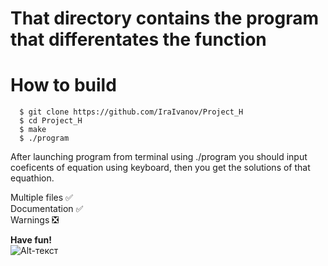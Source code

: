 # That directory contains the program that differentates the function

# How to build

```terminal
  $ git clone https://github.com/IraIvanov/Project_H    
  $ cd Project_H    
  $ make    
  $ ./program     
  ```
   After launching program from terminal using ./program you should input coeficents of equation using keyboard, then you get the solutions of that equathion.

Multiple files :white_check_mark:    
Documentation :white_check_mark:      
Warnings :negative_squared_cross_mark:      

**Have fun!**     
![Alt-текст](https://imagesvc.meredithcorp.io/v3/mm/image?url=https%3A%2F%2Fstatic.onecms.io%2Fwp-content%2Fuploads%2Fsites%2F6%2F2013%2F06%2Fmy-little-pony-equestria-girls-1.jpg&q=60)
